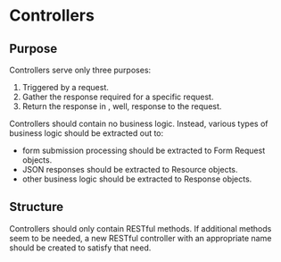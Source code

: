 # Controllers

## Purpose
Controllers serve only three purposes:
1. Triggered by a request.
2. Gather the response required for a specific request.
3. Return the response in , well, response to the request.

Controllers should contain no business logic. Instead, various types of business logic should be extracted out to:
- form submission processing should be extracted to Form Request objects.
- JSON responses should be extracted to Resource objects.
- other business logic should be extracted to Response objects.

## Structure
Controllers should only contain RESTful methods. If additional methods seem to be needed,
a new RESTful controller with an appropriate name should be created to satisfy that need.
